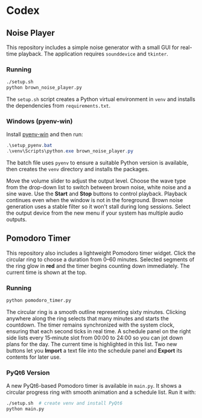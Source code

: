 # Codex

## Noise Player

This repository includes a simple noise generator with a small GUI for
real-time playback. The application requires `sounddevice` and `tkinter`.

### Running

```bash
./setup.sh
python brown_noise_player.py
```
The `setup.sh` script creates a Python virtual environment in `venv` and installs the dependencies from `requirements.txt`.

### Windows (pyenv-win)

Install [pyenv-win](https://github.com/pyenv-win/pyenv-win) and then run:

```powershell
.\setup_pyenv.bat
.\venv\Scripts\python.exe brown_noise_player.py
```
The batch file uses `pyenv` to ensure a suitable Python version is available, then creates the `venv` directory and installs the packages.

Move the volume slider to adjust the output level. Choose the wave type from
the drop-down list to switch between brown noise, white noise and a sine wave.
Use the **Start** and **Stop** buttons to control playback. Playback continues
even when the window is not in the foreground. Brown noise generation uses a
stable filter so it won't stall during long sessions. Select the output device
from the new menu if your system has multiple audio outputs.

## Pomodoro Timer

This repository also includes a lightweight Pomodoro timer widget. Click the
circular ring to choose a duration from 0–60 minutes. Selected segments of the
ring glow in **red** and the timer begins counting down immediately. The current
time is shown at the top.

### Running

```bash
python pomodoro_timer.py
```

The circular ring is a smooth outline representing sixty minutes. Clicking
anywhere along the ring selects that many minutes and starts the countdown.
The timer remains synchronized with the system clock, ensuring that each
second ticks in real time. A schedule panel on the right side lists every
15‑minute slot from 00:00 to 24:00 so you can jot down plans for the day.
The current time is highlighted in this list.
Two new buttons let you **Import** a text file into the schedule panel and
**Export** its contents for later use.

### PyQt6 Version

A new PyQt6-based Pomodoro timer is available in `main.py`. It shows a circular progress ring with smooth animation and a schedule list. Run it with:

```bash
./setup.sh  # create venv and install PyQt6
python main.py
```
